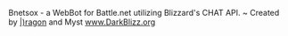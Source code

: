 Bnetsox - a WebBot for Battle.net utilizing Blizzard's CHAT API.
~ Created by [|)ragon](https://github.com/OneMeanDragon) and Myst
www.DarkBlizz.org
